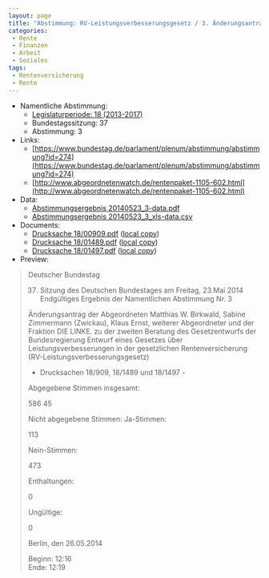 ```yaml
---
layout: page
title: "Abstimmung: RV-Leistungsverbesserungsgesetz / 3. Änderungsantrag"
categories:
 - Rente
 - Finanzen
 - Arbeit
 - Soziales
tags:
 - Rentenversicherung
 - Rente
---
```


* Namentliche Abstimmung:
    * [Legislaturperiode: 18 (2013-2017)](https://de.wikipedia.org/wiki/18._Deutscher_Bundestag)
    * Bundestagssitzung: 37
    * Abstimmung: 3
* Links: 
    * [https://www.bundestag.de/parlament/plenum/abstimmung/abstimmung?id=274](https://www.bundestag.de/parlament/plenum/abstimmung/abstimmung?id=274)
    * [http://www.abgeordnetenwatch.de/rentenpaket-1105-602.html](http://www.abgeordnetenwatch.de/rentenpaket-1105-602.html)
* Data: 
    * [Abstimmungsergebnis 20140523_3-data.pdf](/res/abstimmungsliste/20140523_3-data.pdf)
    * [Abstimmungsergebnis 20140523_3_xls-data.csv](/res/abstimmungsliste/analyses/20140523_3_xls-data.csv)
* Documents: 
    * [Drucksache 18/00909.pdf](http://dip21.bundestag.de/dip21/btd/18/009/1800909.pdf) ([local copy](/res/abstimmungsdaten/018-037-03/1800909.pdf))
    * [Drucksache 18/01489.pdf](http://dip21.bundestag.de/dip21/btd/18/014/1801489.pdf) ([local copy](/res/abstimmungsdaten/018-037-03/1801489.pdf))
    * [Drucksache 18/01497.pdf](http://dip21.bundestag.de/dip21/btd/18/014/1801497.pdf) ([local copy](/res/abstimmungsdaten/018-037-03/1801497.pdf))
* Preview: 
> Deutscher Bundestag
> 
> 37. Sitzung des Deutschen Bundestages
> am Freitag, 23.Mai 2014
> Endgültiges Ergebnis der Namentlichen Abstimmung Nr. 3
> 
> Änderungsantrag der Abgeordneten Matthias W. Birkwald, Sabine Zimmermann
> (Zwickau), Klaus Ernst, weiterer Abgeordneter und der Fraktion DIE LINKE.
> zu der zweiten Beratung des Gesetzentwurfs der Bundesregierung
> Entwurf eines Gesetzes über Leistungsverbesserungen in der gesetzlichen
> Rentenversicherung (RV-Leistungsverbesserungsgesetz)
> - Drucksachen 18/909, 18/1489 und 18/1497 -
> 
> Abgegebene Stimmen insgesamt:
> 
> 586
> 45
> 
> Nicht abgegebene Stimmen:
> Ja-Stimmen:
> 
> 113
> 
> Nein-Stimmen:
> 
> 473
> 
> Enthaltungen:
> 
> 0
> 
> Ungültige:
> 
> 0
> 
> Berlin, den 26.05.2014
> 
> Beginn: 12:16  
> Ende: 12:19
